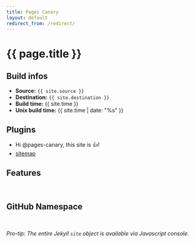 ```yaml
---
title: Pages Canary
layout: default
redirect_from: /redirect/
---
```


# {{ page.title }}

## Build infos

* **Source:** `{{ site.source }}`
* **Destination:** `{{ site.destination }}`
* **Build time:** {{ site.time }}
* **Unix build time:** {{ site.time | date: "%s" }}

## Plugins

* Hi @pages-canary, this site is :+1:!
* [sitemap](sitemap.xml)

## Features

<div id="features">&nbsp;</div>

## GitHub Namespace

<div id="output">&nbsp;</div>

*Pro-tip: The entire Jekyll `site` object is available via Javascript console.*
